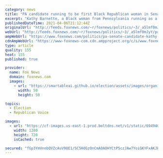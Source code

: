 ```yaml
---
category: news
title: "PA candidate running to be first Black Republican woman in Senate slams Biden over past ‘ain't Black’ comments"
excerpt: "Kathy Barnette, a Black woman from Pennsylvania running as a Republican for U.S. Senate, criticized President Biden's previous comments on race."
publishedDateTime: 2021-04-06T21:12:44Z
originalUrl: "http://feeds.foxnews.com/~r/foxnews/politics/~3/_a5lmf0mJyY/pa-senate-candidate-kathy-barnette-biden"
webUrl: "http://feeds.foxnews.com/~r/foxnews/politics/~3/_a5lmf0mJyY/pa-senate-candidate-kathy-barnette-biden"
ampWebUrl: "https://www.foxnews.com/politics/pa-senate-candidate-kathy-barnette-biden.amp"
cdnAmpWebUrl: "https://www-foxnews-com.cdn.ampproject.org/c/s/www.foxnews.com/politics/pa-senate-candidate-kathy-barnette-biden.amp"
type: article
quality: 155
heat: 155
published: true

provider:
  name: Fox News
  domain: foxnews.com
  images:
    - url: "https://smartableai.github.io/election/assets/images/organizations/foxnews.com-50x50.jpg"
      width: 50
      height: 50

topics:
  - Election
  - Republican Voice

images:
  - url: "https://cf-images.us-east-1.prod.boltdns.net/v1/static/694940094001/5d9958d4-eee9-4369-9440-5a9fdb89d147/06ecc847-53bc-4476-af9c-b29f9c048f25/1280x720/match/image.jpg"
    width: 1280
    height: 720
    isCached: true

secured: "fGp3YmVnnbQVZcAuV98E1/SC5HdGzOnCmAOAOHYCtP5czJAw7YoiGKYFxAKJEw8VuNGdtSE6oDOFxA1DQi5KwRTVRetX6oBGIb6PBfjTVREnYxePrU5F10T9CCLwj0kJXPA/e4do0mCg0Xt8VSoBj65NCflV977YvqZ2lnHyHZrzNY1H4biSitNgsetP/rYWsbE4FQzW93FroB6ljNOUcKgAFb8VLyFLdU0+Ak2iPASBM11ScGFK/IuouSpI3vWdYN0ad5IZOLtc1GACwkc/m7ROlDM2q3k3WLfJGBYsobKUrnx4bRO+RkRvYN+vyOc1UDTabF+U9U1GKwVCczmA5sat2ApuiwhY/WpnpmuhVTE=;nezN4nYtav0nQ9GdtJQ3Jg=="
---
```


